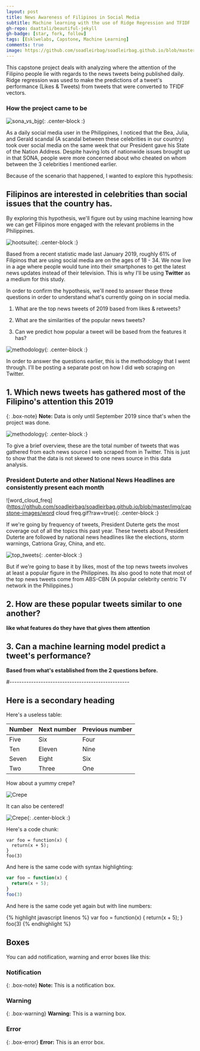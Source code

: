 ```yaml
---
layout: post
title: News Awareness of Filipinos in Social Media
subtitle: Machine learning with the use of Ridge Regression and TFIDF
gh-repo: daattali/beautiful-jekyll
gh-badge: [star, fork, follow]
tags: [Esklwelabs, Capstone, Machine Learning]
comments: true
image: https://github.com/soadleirbag/soadleirbag.github.io/blob/master/img/capstone-images/sona_vs_bjg.PNG?raw=true
---
```


This capstone project deals with analyzing where the attention of the Filipino people lie with regards to the news tweets being published daily. Ridge regression was used to make the predictions of a tweet's performance (Likes & Tweets) from tweets that were converted to TFIDF vectors.



### How the project came to be

![sona_vs_bjg](https://github.com/soadleirbag/soadleirbag.github.io/blob/master/img/capstone-images/sona_vs_bjg.PNG?raw=true){: .center-block :}

As a daily social media user in the Philippines, I noticed that the Bea, Julia, and Gerald scandal (A scandal between these celebrities in our country) took over social media on the same week that our President gave his State of the Nation Address. Despite having lots of nationwide issues brought up in that SONA, people were more concerned about who cheated on whom between the 3 celebrities I mentioned earlier.

Because of the scenario that happened, I wanted to explore this hypothesis:

## Filipinos are interested in celebrities than social issues that the country has.

By exploring this hypothesis, we'll figure out by using machine learning how we can get Filipinos more engaged with the relevant problems in the Philippines.

![hootsuite](https://github.com/soadleirbag/soadleirbag.github.io/blob/master/img/capstone-images/hootsuite.PNG?raw=true){: .center-block :}

Based from a recent statistic made last January 2019, roughly 61% of Filipinos that are using social media are on the ages of 18 - 34. We now live in a age where people would tune into their smartphones to get the latest news updates instead of their television. This is why I'll be using **Twitter** as a medium for this study.

In order to confirm the hypothesis, we'll need to answer these three questions in order to understand what's currently going on in social media.

1. What are the top news tweets of 2019 based from likes & retweets?

2. What are the similarities of the popular news tweets?

3. Can we predict how popular a tweet will be based from the features it has?


![methodology](https://github.com/soadleirbag/soadleirbag.github.io/blob/master/img/capstone-images/methodology.PNG?raw=true){: .center-block :}

In order to answer the questions earlier, this is the methodology that I went through. I'll be posting a separate post on how I did web scraping on Twitter.

## 1. Which news tweets has gathered most of the Filipino's attention this 2019

{: .box-note}
**Note:** Data is only until September 2019 since that's when the project was done.

![methodology](https://github.com/soadleirbag/soadleirbag.github.io/blob/master/img/capstone-images/distribution.PNG?raw=true){: .center-block :}

To give a brief overview, these are the total number of tweets that was gathered from each news source I web scraped from in Twitter. This is just to show that the data is not skewed to one news source in this data analysis.

### President Duterte and other National News Headlines are consistently present each month

![word_cloud_freq](https://github.com/soadleirbag/soadleirbag.github.io/blob/master/img/capstone-images/word cloud freq.gif?raw=true){: .center-block :}

If we're going by frequency of tweets, President Duterte gets the most coverage out of all the topics this past year. These tweets about President Duterte are followed by national news headlines like the elections, storm warnings, Catriona Gray, China, and etc.

![top_tweets](https://github.com/soadleirbag/soadleirbag.github.io/blob/master/img/capstone-images/top_tweets.PNG?raw=true){: .center-block :}

But if we're going to base it by likes, most of the top news tweets involves at least a popular figure in the Philippines. Its also good to note that most of the top news tweets come from ABS-CBN (A popular celebrity centric TV network in the Philippines.)

## 2. How are these popular tweets similar to one another?
**like what features do they have that gives them attention**

## 3. Can a machine learning model predict a tweet's performance?
**Based from what's established from the 2 questions before.**















#--------------------------------------------------
## Here is a secondary heading

Here's a useless table:

| Number | Next number | Previous number |
| :------ |:--- | :--- |
| Five | Six | Four |
| Ten | Eleven | Nine |
| Seven | Eight | Six |
| Two | Three | One |


How about a yummy crepe?

![Crepe](https://s3-media3.fl.yelpcdn.com/bphoto/cQ1Yoa75m2yUFFbY2xwuqw/348s.jpg)

It can also be centered!

![Crepe](https://s3-media3.fl.yelpcdn.com/bphoto/cQ1Yoa75m2yUFFbY2xwuqw/348s.jpg){: .center-block :}

Here's a code chunk:

~~~
var foo = function(x) {
  return(x + 5);
}
foo(3)
~~~

And here is the same code with syntax highlighting:

```javascript
var foo = function(x) {
  return(x + 5);
}
foo(3)
```

And here is the same code yet again but with line numbers:

{% highlight javascript linenos %}
var foo = function(x) {
  return(x + 5);
}
foo(3)
{% endhighlight %}

## Boxes
You can add notification, warning and error boxes like this:

### Notification

{: .box-note}
**Note:** This is a notification box.

### Warning

{: .box-warning}
**Warning:** This is a warning box.

### Error

{: .box-error}
**Error:** This is an error box.
